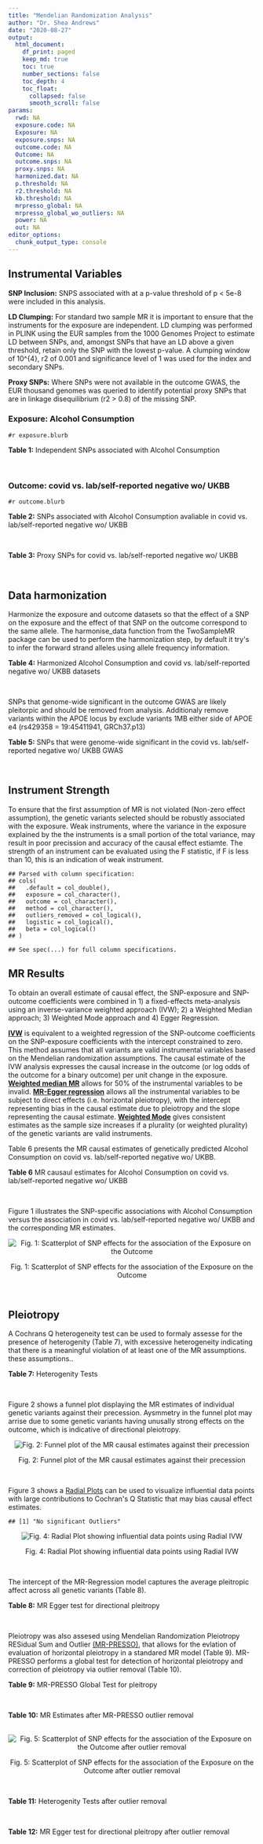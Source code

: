 ```yaml
---
title: "Mendelian Randomization Analysis"
author: "Dr. Shea Andrews"
date: "2020-08-27"
output:
  html_document:
    df_print: paged
    keep_md: true
    toc: true
    number_sections: false
    toc_depth: 4
    toc_float:
      collapsed: false
      smooth_scroll: false
params:
  rwd: NA
  exposure.code: NA
  Exposure: NA
  exposure.snps: NA
  outcome.code: NA
  Outcome: NA
  outcome.snps: NA
  proxy.snps: NA
  harmonized.dat: NA
  p.threshold: NA
  r2.threshold: NA
  kb.threshold: NA
  mrpresso_global: NA
  mrpresso_global_wo_outliers: NA
  power: NA
  out: NA
editor_options:
  chunk_output_type: console
---
```







## Instrumental Variables
**SNP Inclusion:** SNPS associated with at a p-value threshold of p < 5e-8 were included in this analysis.
<br>

**LD Clumping:** For standard two sample MR it is important to ensure that the instruments for the exposure are independent. LD clumping was performed in PLINK using the EUR samples from the 1000 Genomes Project to estimate LD between SNPs, and, amongst SNPs that have an LD above a given threshold, retain only the SNP with the lowest p-value. A clumping window of 10^{4}, r2 of 0.001 and significance level of 1 was used for the index and secondary SNPs.
<br>

**Proxy SNPs:** Where SNPs were not available in the outcome GWAS, the EUR thousand genomes was queried to identify potential proxy SNPs that are in linkage disequilibrium (r2 > 0.8) of the missing SNP.
<br>

### Exposure: Alcohol Consumption
`#r exposure.blurb`
<br>

**Table 1:** Independent SNPs associated with Alcohol Consumption
<div data-pagedtable="false">
  <script data-pagedtable-source type="application/json">
{"columns":[{"label":["SNP"],"name":[1],"type":["chr"],"align":["left"]},{"label":["CHROM"],"name":[2],"type":["dbl"],"align":["right"]},{"label":["POS"],"name":[3],"type":["dbl"],"align":["right"]},{"label":["REF"],"name":[4],"type":["chr"],"align":["left"]},{"label":["ALT"],"name":[5],"type":["chr"],"align":["left"]},{"label":["AF"],"name":[6],"type":["dbl"],"align":["right"]},{"label":["BETA"],"name":[7],"type":["dbl"],"align":["right"]},{"label":["SE"],"name":[8],"type":["dbl"],"align":["right"]},{"label":["Z"],"name":[9],"type":["dbl"],"align":["right"]},{"label":["P"],"name":[10],"type":["dbl"],"align":["right"]},{"label":["N"],"name":[11],"type":["dbl"],"align":["right"]},{"label":["TRAIT"],"name":[12],"type":["chr"],"align":["left"]}],"data":[{"1":"rs10753661","2":"1","3":"165119792","4":"G","5":"A","6":"0.7020","7":"-0.0113","8":"0.00209","9":"-5.406699","10":"4.24e-08","11":"537349","12":"drnkwk"},{"1":"rs28680958","2":"1","3":"173848808","4":"G","5":"A","6":"0.2300","7":"-0.0136","8":"0.00237","9":"-5.738397","10":"9.78e-09","11":"537349","12":"drnkwk"},{"1":"rs1260326","2":"2","3":"27730940","4":"T","5":"C","6":"0.5950","7":"0.0233","8":"0.00196","9":"11.887755","10":"3.33e-33","11":"537349","12":"drnkwk"},{"1":"rs62135521","2":"2","3":"44296002","4":"G","5":"T","6":"0.0378","7":"-0.0272","8":"0.00470","9":"-5.787234","10":"9.91e-09","11":"537349","12":"drnkwk"},{"1":"rs528301","2":"2","3":"45154908","4":"G","5":"A","6":"0.6050","7":"0.0156","8":"0.00195","9":"8.000000","10":"1.25e-15","11":"537349","12":"drnkwk"},{"1":"rs6739804","2":"2","3":"63269604","4":"T","5":"C","6":"0.6600","7":"-0.0129","8":"0.00208","9":"-6.201923","10":"4.72e-10","11":"537349","12":"drnkwk"},{"1":"rs4233567","2":"2","3":"144272376","4":"C","5":"T","6":"0.3400","7":"-0.0130","8":"0.00208","9":"-6.250000","10":"3.83e-10","11":"537349","12":"drnkwk"},{"1":"rs28732378","2":"3","3":"85403892","4":"A","5":"G","6":"0.7290","7":"-0.0163","8":"0.00217","9":"-7.511521","10":"2.24e-14","11":"537349","12":"drnkwk"},{"1":"rs28712821","2":"4","3":"39413780","4":"G","5":"A","6":"0.5940","7":"0.0284","8":"0.00199","9":"14.271357","10":"1.10e-46","11":"537349","12":"drnkwk"},{"1":"rs16854020","2":"4","3":"42117559","4":"G","5":"A","6":"0.1270","7":"0.0180","8":"0.00289","9":"6.228374","10":"4.82e-10","11":"537349","12":"drnkwk"},{"1":"rs1229984","2":"4","3":"100239319","4":"T","5":"C","6":"0.9530","7":"0.2090","8":"0.00673","9":"31.054978","10":"1.60e-203","11":"537349","12":"drnkwk"},{"1":"rs78234152","2":"4","3":"100279889","4":"G","5":"A","6":"0.0986","7":"0.0275","8":"0.00306","9":"8.986928","10":"2.18e-19","11":"537349","12":"drnkwk"},{"1":"rs13107325","2":"4","3":"103188709","4":"C","5":"T","6":"0.0654","7":"-0.0369","8":"0.00395","9":"-9.341772","10":"1.23e-20","11":"537349","12":"drnkwk"},{"1":"rs331939","2":"4","3":"143654889","4":"G","5":"A","6":"0.3390","7":"-0.0118","8":"0.00202","9":"-5.841584","10":"4.50e-09","11":"537349","12":"drnkwk"},{"1":"rs4916723","2":"5","3":"87854395","4":"A","5":"C","6":"0.4040","7":"-0.0115","8":"0.00199","9":"-5.778894","10":"8.07e-09","11":"537349","12":"drnkwk"},{"1":"rs55872084","2":"5","3":"155902003","4":"G","5":"T","6":"0.2180","7":"0.0129","8":"0.00228","9":"5.657895","10":"1.98e-08","11":"537349","12":"drnkwk"},{"1":"rs10085696","2":"7","3":"69783020","4":"A","5":"G","6":"0.2010","7":"-0.0160","8":"0.00249","9":"-6.425703","10":"1.24e-10","11":"537349","12":"drnkwk"},{"1":"rs2299409","2":"7","3":"103812171","4":"G","5":"A","6":"0.4930","7":"-0.0104","8":"0.00192","9":"-5.416667","10":"4.80e-08","11":"537349","12":"drnkwk"},{"1":"rs6951574","2":"7","3":"153489744","4":"T","5":"C","6":"0.4590","7":"0.0135","8":"0.00205","9":"6.585366","10":"4.44e-11","11":"537349","12":"drnkwk"},{"1":"rs28601761","2":"8","3":"126500031","4":"C","5":"G","6":"0.4050","7":"0.0116","8":"0.00201","9":"5.771144","10":"7.60e-09","11":"537349","12":"drnkwk"},{"1":"rs55932213","2":"9","3":"108755622","4":"A","5":"G","6":"0.7010","7":"0.0129","8":"0.00230","9":"5.608696","10":"1.80e-08","11":"537349","12":"drnkwk"},{"1":"rs2049045","2":"11","3":"27694241","4":"G","5":"C","6":"0.1890","7":"-0.0137","8":"0.00251","9":"-5.458167","10":"3.97e-08","11":"537349","12":"drnkwk"},{"1":"rs4752999","2":"11","3":"47428565","4":"C","5":"T","6":"0.3210","7":"-0.0145","8":"0.00207","9":"-7.004831","10":"2.03e-12","11":"537349","12":"drnkwk"},{"1":"rs4309187","2":"11","3":"113412443","4":"A","5":"C","6":"0.6970","7":"0.0149","8":"0.00210","9":"7.095238","10":"1.37e-12","11":"537349","12":"drnkwk"},{"1":"rs17542254","2":"11","3":"113655696","4":"A","5":"G","6":"0.2510","7":"0.0131","8":"0.00214","9":"6.121495","10":"8.96e-10","11":"537349","12":"drnkwk"},{"1":"rs1387766","2":"12","3":"92081800","4":"G","5":"A","6":"0.6220","7":"-0.0108","8":"0.00198","9":"-5.454545","10":"4.79e-08","11":"537349","12":"drnkwk"},{"1":"rs34704785","2":"13","3":"68117681","4":"C","5":"T","6":"0.4120","7":"-0.0114","8":"0.00214","9":"-5.327103","10":"4.52e-08","11":"537349","12":"drnkwk"},{"1":"rs1123285","2":"14","3":"57274519","4":"C","5":"G","6":"0.3390","7":"-0.0127","8":"0.00208","9":"-6.105769","10":"1.36e-09","11":"537349","12":"drnkwk"},{"1":"rs28929474","2":"14","3":"94844947","4":"C","5":"T","6":"0.0154","7":"-0.0477","8":"0.00719","9":"-6.634214","10":"2.39e-11","11":"537349","12":"drnkwk"},{"1":"rs153106","2":"16","3":"28526897","4":"T","5":"C","6":"0.4090","7":"-0.0137","8":"0.00196","9":"-6.989796","10":"3.63e-12","11":"537349","12":"drnkwk"},{"1":"rs79616692","2":"16","3":"72338507","4":"G","5":"C","6":"0.1100","7":"0.0190","8":"0.00315","9":"6.031746","10":"2.38e-09","11":"537349","12":"drnkwk"},{"1":"rs11860773","2":"16","3":"73912503","4":"T","5":"C","6":"0.1760","7":"-0.0155","8":"0.00251","9":"-6.175299","10":"8.35e-10","11":"537349","12":"drnkwk"},{"1":"rs13332432","2":"16","3":"85721809","4":"C","5":"G","6":"0.2960","7":"0.0142","8":"0.00219","9":"6.484018","10":"5.94e-11","11":"537349","12":"drnkwk"},{"1":"rs34121753","2":"17","3":"7733833","4":"A","5":"G","6":"0.5320","7":"0.0112","8":"0.00199","9":"5.628141","10":"1.39e-08","11":"537349","12":"drnkwk"},{"1":"rs76640332","2":"17","3":"44189858","4":"G","5":"A","6":"0.2040","7":"-0.0219","8":"0.00250","9":"-8.760000","10":"1.47e-18","11":"537349","12":"drnkwk"},{"1":"rs838145","2":"19","3":"49248730","4":"G","5":"A","6":"0.5840","7":"-0.0161","8":"0.00198","9":"-8.131313","10":"3.87e-16","11":"537349","12":"drnkwk"},{"1":"rs6106989","2":"20","3":"25027630","4":"G","5":"A","6":"0.6280","7":"0.0113","8":"0.00204","9":"5.539216","10":"3.81e-08","11":"537349","12":"drnkwk"}],"options":{"columns":{"min":{},"max":[10]},"rows":{"min":[10],"max":[10]},"pages":{}}}
  </script>
</div>
<br>

### Outcome: covid vs. lab/self-reported negative wo/ UKBB
`#r outcome.blurb`
<br>

**Table 2:** SNPs associated with Alcohol Consumption avaliable in covid vs. lab/self-reported negative wo/ UKBB
<div data-pagedtable="false">
  <script data-pagedtable-source type="application/json">
{"columns":[{"label":["SNP"],"name":[1],"type":["chr"],"align":["left"]},{"label":["CHROM"],"name":[2],"type":["dbl"],"align":["right"]},{"label":["POS"],"name":[3],"type":["dbl"],"align":["right"]},{"label":["REF"],"name":[4],"type":["chr"],"align":["left"]},{"label":["ALT"],"name":[5],"type":["chr"],"align":["left"]},{"label":["AF"],"name":[6],"type":["dbl"],"align":["right"]},{"label":["BETA"],"name":[7],"type":["dbl"],"align":["right"]},{"label":["SE"],"name":[8],"type":["dbl"],"align":["right"]},{"label":["Z"],"name":[9],"type":["dbl"],"align":["right"]},{"label":["P"],"name":[10],"type":["dbl"],"align":["right"]},{"label":["N"],"name":[11],"type":["dbl"],"align":["right"]},{"label":["TRAIT"],"name":[12],"type":["chr"],"align":["left"]}],"data":[{"1":"rs10753661","2":"1","3":"165119792","4":"G","5":"A","6":"0.7107270","7":"0.0062216","8":"0.044195","9":"0.14077611","10":"0.88800","11":"6","12":"covid_vs._lab/self-reported_negative__woUKBB"},{"1":"rs28680958","2":"1","3":"173848808","4":"G","5":"A","6":"0.2146230","7":"0.0040650","8":"0.053458","9":"0.07604100","10":"0.93940","11":"6","12":"covid_vs._lab/self-reported_negative__woUKBB"},{"1":"rs1260326","2":"2","3":"27730940","4":"T","5":"C","6":"0.6136610","7":"-0.0698630","8":"0.043797","9":"-1.59515492","10":"0.11070","11":"6","12":"covid_vs._lab/self-reported_negative__woUKBB"},{"1":"rs62135521","2":"2","3":"44296002","4":"G","5":"T","6":"0.0329830","7":"-0.1247800","8":"0.110750","9":"-1.12668172","10":"0.25990","11":"4","12":"covid_vs._lab/self-reported_negative__woUKBB"},{"1":"rs528301","2":"2","3":"45154908","4":"G","5":"A","6":"0.6105860","7":"0.0285490","8":"0.043795","9":"0.65187807","10":"0.51450","11":"5","12":"covid_vs._lab/self-reported_negative__woUKBB"},{"1":"rs6739804","2":"2","3":"63269604","4":"T","5":"C","6":"0.6970360","7":"-0.0721160","8":"0.046487","9":"-1.55131542","10":"0.12080","11":"5","12":"covid_vs._lab/self-reported_negative__woUKBB"},{"1":"rs4233567","2":"2","3":"144272376","4":"C","5":"T","6":"0.3162010","7":"0.0748150","8":"0.044584","9":"1.67806837","10":"0.09333","11":"6","12":"covid_vs._lab/self-reported_negative__woUKBB"},{"1":"rs28732378","2":"3","3":"85403892","4":"A","5":"G","6":"0.7722320","7":"-0.0339780","8":"0.046819","9":"-0.72573101","10":"0.46800","11":"6","12":"covid_vs._lab/self-reported_negative__woUKBB"},{"1":"rs28712821","2":"4","3":"39413780","4":"G","5":"A","6":"0.6041290","7":"-0.0256180","8":"0.043307","9":"-0.59154409","10":"0.55420","11":"6","12":"covid_vs._lab/self-reported_negative__woUKBB"},{"1":"rs16854020","2":"4","3":"42117559","4":"G","5":"A","6":"0.1007250","7":"-0.0033592","8":"0.061729","9":"-0.05441851","10":"0.95660","11":"6","12":"covid_vs._lab/self-reported_negative__woUKBB"},{"1":"rs1229984","2":"4","3":"100239319","4":"T","5":"C","6":"0.9769760","7":"-0.1579700","8":"0.198350","9":"-0.79642047","10":"0.42580","11":"4","12":"covid_vs._lab/self-reported_negative__woUKBB"},{"1":"rs78234152","2":"4","3":"100279889","4":"G","5":"A","6":"0.1389290","7":"-0.0829970","8":"0.063134","9":"-1.31461653","10":"0.18860","11":"5","12":"covid_vs._lab/self-reported_negative__woUKBB"},{"1":"rs13107325","2":"4","3":"103188709","4":"C","5":"T","6":"0.0473169","7":"0.1762100","8":"0.115110","9":"1.53079663","10":"0.12580","11":"5","12":"covid_vs._lab/self-reported_negative__woUKBB"},{"1":"rs331939","2":"4","3":"143654889","4":"G","5":"A","6":"0.3387210","7":"0.0371630","8":"0.043526","9":"0.85381151","10":"0.39320","11":"6","12":"covid_vs._lab/self-reported_negative__woUKBB"},{"1":"rs4916723","2":"5","3":"87854395","4":"A","5":"C","6":"0.4413690","7":"-0.0814670","8":"0.100250","9":"-0.81263840","10":"0.41640","11":"3","12":"covid_vs._lab/self-reported_negative__woUKBB"},{"1":"rs55872084","2":"5","3":"155902003","4":"G","5":"T","6":"0.1802330","7":"0.0391900","8":"0.049824","9":"0.78656872","10":"0.43150","11":"6","12":"covid_vs._lab/self-reported_negative__woUKBB"},{"1":"rs10085696","2":"7","3":"69783020","4":"A","5":"G","6":"0.1595710","7":"-0.0131420","8":"0.053964","9":"-0.24353273","10":"0.80760","11":"6","12":"covid_vs._lab/self-reported_negative__woUKBB"},{"1":"rs2299409","2":"7","3":"103812171","4":"G","5":"A","6":"0.5129990","7":"-0.0470880","8":"0.042231","9":"-1.11501030","10":"0.26480","11":"6","12":"covid_vs._lab/self-reported_negative__woUKBB"},{"1":"rs28601761","2":"8","3":"126500031","4":"C","5":"G","6":"0.4597740","7":"0.0225980","8":"0.042295","9":"0.53429483","10":"0.59310","11":"6","12":"covid_vs._lab/self-reported_negative__woUKBB"},{"1":"rs55932213","2":"9","3":"108755622","4":"A","5":"G","6":"0.7398330","7":"0.0212630","8":"0.049809","9":"0.42689072","10":"0.66950","11":"6","12":"covid_vs._lab/self-reported_negative__woUKBB"},{"1":"rs2049045","2":"11","3":"27694241","4":"G","5":"C","6":"0.1634620","7":"-0.0200230","8":"0.061925","9":"-0.32334275","10":"0.74640","11":"4","12":"covid_vs._lab/self-reported_negative__woUKBB"},{"1":"rs4752999","2":"11","3":"47428565","4":"C","5":"T","6":"0.3561820","7":"0.0623580","8":"0.044422","9":"1.40376390","10":"0.16040","11":"6","12":"covid_vs._lab/self-reported_negative__woUKBB"},{"1":"rs4309187","2":"11","3":"113412443","4":"A","5":"C","6":"0.7547450","7":"0.0013893","8":"0.045850","9":"0.03030098","10":"0.97580","11":"6","12":"covid_vs._lab/self-reported_negative__woUKBB"},{"1":"rs17542254","2":"11","3":"113655696","4":"A","5":"G","6":"0.2203850","7":"-0.0472080","8":"0.045479","9":"-1.03801755","10":"0.29930","11":"6","12":"covid_vs._lab/self-reported_negative__woUKBB"},{"1":"rs1387766","2":"12","3":"92081800","4":"G","5":"A","6":"0.6180100","7":"-0.0013917","8":"0.043321","9":"-0.03212530","10":"0.97440","11":"6","12":"covid_vs._lab/self-reported_negative__woUKBB"},{"1":"rs34704785","2":"13","3":"68117681","4":"C","5":"T","6":"0.5175830","7":"0.0547970","8":"0.080984","9":"0.67663983","10":"0.49860","11":"4","12":"covid_vs._lab/self-reported_negative__woUKBB"},{"1":"rs1123285","2":"14","3":"57274519","4":"C","5":"G","6":"0.3358810","7":"-0.0710530","8":"0.079420","9":"-0.89464870","10":"0.37100","11":"5","12":"covid_vs._lab/self-reported_negative__woUKBB"},{"1":"rs28929474","2":"14","3":"94844947","4":"C","5":"T","6":"0.0161290","7":"-0.0891550","8":"0.207720","9":"-0.42920759","10":"0.66780","11":"5","12":"covid_vs._lab/self-reported_negative__woUKBB"},{"1":"rs153106","2":"16","3":"28526897","4":"T","5":"C","6":"0.4710800","7":"0.0051100","8":"0.043071","9":"0.11864131","10":"0.90560","11":"6","12":"covid_vs._lab/self-reported_negative__woUKBB"},{"1":"rs79616692","2":"16","3":"72338507","4":"G","5":"C","6":"0.0939096","7":"0.0912730","8":"0.073132","9":"1.24805831","10":"0.21200","11":"4","12":"covid_vs._lab/self-reported_negative__woUKBB"},{"1":"rs11860773","2":"16","3":"73912503","4":"T","5":"C","6":"0.1638810","7":"0.0214420","8":"0.052122","9":"0.41138099","10":"0.68080","11":"6","12":"covid_vs._lab/self-reported_negative__woUKBB"},{"1":"rs13332432","2":"16","3":"85721809","4":"C","5":"G","6":"0.2848010","7":"-0.0196770","8":"0.049415","9":"-0.39819893","10":"0.69050","11":"5","12":"covid_vs._lab/self-reported_negative__woUKBB"},{"1":"rs34121753","2":"17","3":"7733833","4":"A","5":"G","6":"0.5599270","7":"0.0196110","8":"0.044363","9":"0.44205757","10":"0.65850","11":"6","12":"covid_vs._lab/self-reported_negative__woUKBB"},{"1":"rs76640332","2":"17","3":"44189858","4":"G","5":"A","6":"0.1439850","7":"0.0326990","8":"0.054696","9":"0.59783165","10":"0.55000","11":"4","12":"covid_vs._lab/self-reported_negative__woUKBB"},{"1":"rs838145","2":"19","3":"49248730","4":"G","5":"A","6":"0.6683080","7":"0.0905000","8":"0.042433","9":"2.13277402","10":"0.03294","11":"6","12":"covid_vs._lab/self-reported_negative__woUKBB"},{"1":"rs6106989","2":"20","3":"25027630","4":"G","5":"A","6":"0.6554990","7":"-0.0173530","8":"0.044807","9":"-0.38728324","10":"0.69850","11":"5","12":"covid_vs._lab/self-reported_negative__woUKBB"},{"1":"rs6951574","2":"NA","3":"NA","4":"NA","5":"NA","6":"NA","7":"NA","8":"NA","9":"NA","10":"NA","11":"NA","12":"NA"}],"options":{"columns":{"min":{},"max":[10]},"rows":{"min":[10],"max":[10]},"pages":{}}}
  </script>
</div>
<br>

**Table 3:** Proxy SNPs for covid vs. lab/self-reported negative wo/ UKBB
<div data-pagedtable="false">
  <script data-pagedtable-source type="application/json">
{"columns":[{"label":["target_snp"],"name":[1],"type":["chr"],"align":["left"]},{"label":["proxy_snp"],"name":[2],"type":["chr"],"align":["left"]},{"label":["ld.r2"],"name":[3],"type":["dbl"],"align":["right"]},{"label":["Dprime"],"name":[4],"type":["dbl"],"align":["right"]},{"label":["PHASE"],"name":[5],"type":["chr"],"align":["left"]},{"label":["X12"],"name":[6],"type":["lgl"],"align":["right"]},{"label":["CHROM"],"name":[7],"type":["dbl"],"align":["right"]},{"label":["POS"],"name":[8],"type":["dbl"],"align":["right"]},{"label":["REF.proxy"],"name":[9],"type":["chr"],"align":["left"]},{"label":["ALT.proxy"],"name":[10],"type":["chr"],"align":["left"]},{"label":["AF"],"name":[11],"type":["dbl"],"align":["right"]},{"label":["BETA"],"name":[12],"type":["dbl"],"align":["right"]},{"label":["SE"],"name":[13],"type":["dbl"],"align":["right"]},{"label":["Z"],"name":[14],"type":["dbl"],"align":["right"]},{"label":["P"],"name":[15],"type":["dbl"],"align":["right"]},{"label":["N"],"name":[16],"type":["dbl"],"align":["right"]},{"label":["TRAIT"],"name":[17],"type":["chr"],"align":["left"]},{"label":["ref"],"name":[18],"type":["chr"],"align":["left"]},{"label":["ref.proxy"],"name":[19],"type":["chr"],"align":["left"]},{"label":["alt"],"name":[20],"type":["lgl"],"align":["right"]},{"label":["alt.proxy"],"name":[21],"type":["chr"],"align":["left"]},{"label":["ALT"],"name":[22],"type":["chr"],"align":["left"]},{"label":["REF"],"name":[23],"type":["lgl"],"align":["right"]},{"label":["proxy.outcome"],"name":[24],"type":["lgl"],"align":["right"]}],"data":[{"1":"rs6951574","2":"rs6969458","3":"0.984059","4":"1","5":"CA/TG","6":"NA","7":"7","8":"153489725","9":"G","10":"A","11":"0.455691","12":"-0.032283","13":"0.046671","14":"-0.6917143","15":"0.4891","16":"3","17":"covid_vs._lab/self-reported_negative__woUKBB","18":"C","19":"A","20":"TRUE","21":"G","22":"C","23":"TRUE","24":"TRUE"}],"options":{"columns":{"min":{},"max":[10]},"rows":{"min":[10],"max":[10]},"pages":{}}}
  </script>
</div>
<br>

## Data harmonization
Harmonize the exposure and outcome datasets so that the effect of a SNP on the exposure and the effect of that SNP on the outcome correspond to the same allele. The harmonise_data function from the TwoSampleMR package can be used to perform the harmonization step, by default it try's to infer the forward strand alleles using allele frequency information.
<br>

**Table 4:** Harmonized Alcohol Consumption and covid vs. lab/self-reported negative wo/ UKBB datasets
<div data-pagedtable="false">
  <script data-pagedtable-source type="application/json">
{"columns":[{"label":["SNP"],"name":[1],"type":["chr"],"align":["left"]},{"label":["effect_allele.exposure"],"name":[2],"type":["chr"],"align":["left"]},{"label":["other_allele.exposure"],"name":[3],"type":["chr"],"align":["left"]},{"label":["effect_allele.outcome"],"name":[4],"type":["chr"],"align":["left"]},{"label":["other_allele.outcome"],"name":[5],"type":["chr"],"align":["left"]},{"label":["beta.exposure"],"name":[6],"type":["dbl"],"align":["right"]},{"label":["beta.outcome"],"name":[7],"type":["dbl"],"align":["right"]},{"label":["eaf.exposure"],"name":[8],"type":["dbl"],"align":["right"]},{"label":["eaf.outcome"],"name":[9],"type":["dbl"],"align":["right"]},{"label":["remove"],"name":[10],"type":["lgl"],"align":["right"]},{"label":["palindromic"],"name":[11],"type":["lgl"],"align":["right"]},{"label":["ambiguous"],"name":[12],"type":["lgl"],"align":["right"]},{"label":["id.outcome"],"name":[13],"type":["chr"],"align":["left"]},{"label":["chr.outcome"],"name":[14],"type":["dbl"],"align":["right"]},{"label":["pos.outcome"],"name":[15],"type":["dbl"],"align":["right"]},{"label":["se.outcome"],"name":[16],"type":["dbl"],"align":["right"]},{"label":["z.outcome"],"name":[17],"type":["dbl"],"align":["right"]},{"label":["pval.outcome"],"name":[18],"type":["dbl"],"align":["right"]},{"label":["samplesize.outcome"],"name":[19],"type":["dbl"],"align":["right"]},{"label":["outcome"],"name":[20],"type":["chr"],"align":["left"]},{"label":["mr_keep.outcome"],"name":[21],"type":["lgl"],"align":["right"]},{"label":["pval_origin.outcome"],"name":[22],"type":["chr"],"align":["left"]},{"label":["chr.exposure"],"name":[23],"type":["dbl"],"align":["right"]},{"label":["pos.exposure"],"name":[24],"type":["dbl"],"align":["right"]},{"label":["se.exposure"],"name":[25],"type":["dbl"],"align":["right"]},{"label":["z.exposure"],"name":[26],"type":["dbl"],"align":["right"]},{"label":["pval.exposure"],"name":[27],"type":["dbl"],"align":["right"]},{"label":["samplesize.exposure"],"name":[28],"type":["dbl"],"align":["right"]},{"label":["exposure"],"name":[29],"type":["chr"],"align":["left"]},{"label":["mr_keep.exposure"],"name":[30],"type":["lgl"],"align":["right"]},{"label":["pval_origin.exposure"],"name":[31],"type":["chr"],"align":["left"]},{"label":["id.exposure"],"name":[32],"type":["chr"],"align":["left"]},{"label":["action"],"name":[33],"type":["dbl"],"align":["right"]},{"label":["mr_keep"],"name":[34],"type":["lgl"],"align":["right"]},{"label":["pt"],"name":[35],"type":["dbl"],"align":["right"]},{"label":["pleitropy_keep"],"name":[36],"type":["lgl"],"align":["right"]},{"label":["mrpresso_RSSobs"],"name":[37],"type":["lgl"],"align":["right"]},{"label":["mrpresso_pval"],"name":[38],"type":["lgl"],"align":["right"]},{"label":["mrpresso_keep"],"name":[39],"type":["lgl"],"align":["right"]}],"data":[{"1":"rs10085696","2":"G","3":"A","4":"G","5":"A","6":"-0.0160","7":"-0.0131420","8":"0.2010","9":"0.1595710","10":"FALSE","11":"FALSE","12":"FALSE","13":"K1WYga","14":"7","15":"69783020","16":"0.053964","17":"-0.24353273","18":"0.80760","19":"6","20":"covidhgi2020anaC1v2woUKBB","21":"TRUE","22":"reported","23":"7","24":"69783020","25":"0.00249","26":"-6.425703","27":"1.24e-10","28":"537349","29":"Liu2019drnkwk","30":"TRUE","31":"reported","32":"LCfrbK","33":"2","34":"TRUE","35":"5e-08","36":"TRUE","37":"NA","38":"NA","39":"TRUE"},{"1":"rs10753661","2":"A","3":"G","4":"A","5":"G","6":"-0.0113","7":"0.0062216","8":"0.7020","9":"0.7107270","10":"FALSE","11":"FALSE","12":"FALSE","13":"K1WYga","14":"1","15":"165119792","16":"0.044195","17":"0.14077611","18":"0.88800","19":"6","20":"covidhgi2020anaC1v2woUKBB","21":"TRUE","22":"reported","23":"1","24":"165119792","25":"0.00209","26":"-5.406699","27":"4.24e-08","28":"537349","29":"Liu2019drnkwk","30":"TRUE","31":"reported","32":"LCfrbK","33":"2","34":"TRUE","35":"5e-08","36":"TRUE","37":"NA","38":"NA","39":"TRUE"},{"1":"rs1123285","2":"G","3":"C","4":"G","5":"C","6":"-0.0127","7":"-0.0710530","8":"0.3390","9":"0.3358810","10":"FALSE","11":"TRUE","12":"FALSE","13":"K1WYga","14":"14","15":"57274519","16":"0.079420","17":"-0.89464870","18":"0.37100","19":"5","20":"covidhgi2020anaC1v2woUKBB","21":"TRUE","22":"reported","23":"14","24":"57274519","25":"0.00208","26":"-6.105769","27":"1.36e-09","28":"537349","29":"Liu2019drnkwk","30":"TRUE","31":"reported","32":"LCfrbK","33":"2","34":"TRUE","35":"5e-08","36":"TRUE","37":"NA","38":"NA","39":"TRUE"},{"1":"rs11860773","2":"C","3":"T","4":"C","5":"T","6":"-0.0155","7":"0.0214420","8":"0.1760","9":"0.1638810","10":"FALSE","11":"FALSE","12":"FALSE","13":"K1WYga","14":"16","15":"73912503","16":"0.052122","17":"0.41138099","18":"0.68080","19":"6","20":"covidhgi2020anaC1v2woUKBB","21":"TRUE","22":"reported","23":"16","24":"73912503","25":"0.00251","26":"-6.175299","27":"8.35e-10","28":"537349","29":"Liu2019drnkwk","30":"TRUE","31":"reported","32":"LCfrbK","33":"2","34":"TRUE","35":"5e-08","36":"TRUE","37":"NA","38":"NA","39":"TRUE"},{"1":"rs1229984","2":"C","3":"T","4":"C","5":"T","6":"0.2090","7":"-0.1579700","8":"0.9530","9":"0.9769760","10":"FALSE","11":"FALSE","12":"FALSE","13":"K1WYga","14":"4","15":"100239319","16":"0.198350","17":"-0.79642047","18":"0.42580","19":"4","20":"covidhgi2020anaC1v2woUKBB","21":"TRUE","22":"reported","23":"4","24":"100239319","25":"0.00673","26":"31.054978","27":"1.00e-200","28":"537349","29":"Liu2019drnkwk","30":"TRUE","31":"reported","32":"LCfrbK","33":"2","34":"TRUE","35":"5e-08","36":"TRUE","37":"NA","38":"NA","39":"TRUE"},{"1":"rs1260326","2":"C","3":"T","4":"C","5":"T","6":"0.0233","7":"-0.0698630","8":"0.5950","9":"0.6136610","10":"FALSE","11":"FALSE","12":"FALSE","13":"K1WYga","14":"2","15":"27730940","16":"0.043797","17":"-1.59515492","18":"0.11070","19":"6","20":"covidhgi2020anaC1v2woUKBB","21":"TRUE","22":"reported","23":"2","24":"27730940","25":"0.00196","26":"11.887755","27":"3.33e-33","28":"537349","29":"Liu2019drnkwk","30":"TRUE","31":"reported","32":"LCfrbK","33":"2","34":"TRUE","35":"5e-08","36":"TRUE","37":"NA","38":"NA","39":"TRUE"},{"1":"rs13107325","2":"T","3":"C","4":"T","5":"C","6":"-0.0369","7":"0.1762100","8":"0.0654","9":"0.0473169","10":"FALSE","11":"FALSE","12":"FALSE","13":"K1WYga","14":"4","15":"103188709","16":"0.115110","17":"1.53079663","18":"0.12580","19":"5","20":"covidhgi2020anaC1v2woUKBB","21":"TRUE","22":"reported","23":"4","24":"103188709","25":"0.00395","26":"-9.341772","27":"1.23e-20","28":"537349","29":"Liu2019drnkwk","30":"TRUE","31":"reported","32":"LCfrbK","33":"2","34":"TRUE","35":"5e-08","36":"TRUE","37":"NA","38":"NA","39":"TRUE"},{"1":"rs13332432","2":"G","3":"C","4":"G","5":"C","6":"0.0142","7":"-0.0196770","8":"0.2960","9":"0.2848010","10":"FALSE","11":"TRUE","12":"FALSE","13":"K1WYga","14":"16","15":"85721809","16":"0.049415","17":"-0.39819893","18":"0.69050","19":"5","20":"covidhgi2020anaC1v2woUKBB","21":"TRUE","22":"reported","23":"16","24":"85721809","25":"0.00219","26":"6.484018","27":"5.94e-11","28":"537349","29":"Liu2019drnkwk","30":"TRUE","31":"reported","32":"LCfrbK","33":"2","34":"TRUE","35":"5e-08","36":"TRUE","37":"NA","38":"NA","39":"TRUE"},{"1":"rs1387766","2":"A","3":"G","4":"A","5":"G","6":"-0.0108","7":"-0.0013917","8":"0.6220","9":"0.6180100","10":"FALSE","11":"FALSE","12":"FALSE","13":"K1WYga","14":"12","15":"92081800","16":"0.043321","17":"-0.03212530","18":"0.97440","19":"6","20":"covidhgi2020anaC1v2woUKBB","21":"TRUE","22":"reported","23":"12","24":"92081800","25":"0.00198","26":"-5.454545","27":"4.79e-08","28":"537349","29":"Liu2019drnkwk","30":"TRUE","31":"reported","32":"LCfrbK","33":"2","34":"TRUE","35":"5e-08","36":"TRUE","37":"NA","38":"NA","39":"TRUE"},{"1":"rs153106","2":"C","3":"T","4":"C","5":"T","6":"-0.0137","7":"0.0051100","8":"0.4090","9":"0.4710800","10":"FALSE","11":"FALSE","12":"FALSE","13":"K1WYga","14":"16","15":"28526897","16":"0.043071","17":"0.11864131","18":"0.90560","19":"6","20":"covidhgi2020anaC1v2woUKBB","21":"TRUE","22":"reported","23":"16","24":"28526897","25":"0.00196","26":"-6.989796","27":"3.63e-12","28":"537349","29":"Liu2019drnkwk","30":"TRUE","31":"reported","32":"LCfrbK","33":"2","34":"TRUE","35":"5e-08","36":"TRUE","37":"NA","38":"NA","39":"TRUE"},{"1":"rs16854020","2":"A","3":"G","4":"A","5":"G","6":"0.0180","7":"-0.0033592","8":"0.1270","9":"0.1007250","10":"FALSE","11":"FALSE","12":"FALSE","13":"K1WYga","14":"4","15":"42117559","16":"0.061729","17":"-0.05441851","18":"0.95660","19":"6","20":"covidhgi2020anaC1v2woUKBB","21":"TRUE","22":"reported","23":"4","24":"42117559","25":"0.00289","26":"6.228374","27":"4.82e-10","28":"537349","29":"Liu2019drnkwk","30":"TRUE","31":"reported","32":"LCfrbK","33":"2","34":"TRUE","35":"5e-08","36":"TRUE","37":"NA","38":"NA","39":"TRUE"},{"1":"rs17542254","2":"G","3":"A","4":"G","5":"A","6":"0.0131","7":"-0.0472080","8":"0.2510","9":"0.2203850","10":"FALSE","11":"FALSE","12":"FALSE","13":"K1WYga","14":"11","15":"113655696","16":"0.045479","17":"-1.03801755","18":"0.29930","19":"6","20":"covidhgi2020anaC1v2woUKBB","21":"TRUE","22":"reported","23":"11","24":"113655696","25":"0.00214","26":"6.121495","27":"8.96e-10","28":"537349","29":"Liu2019drnkwk","30":"TRUE","31":"reported","32":"LCfrbK","33":"2","34":"TRUE","35":"5e-08","36":"TRUE","37":"NA","38":"NA","39":"TRUE"},{"1":"rs2049045","2":"C","3":"G","4":"C","5":"G","6":"-0.0137","7":"-0.0200230","8":"0.1890","9":"0.1634620","10":"FALSE","11":"TRUE","12":"FALSE","13":"K1WYga","14":"11","15":"27694241","16":"0.061925","17":"-0.32334275","18":"0.74640","19":"4","20":"covidhgi2020anaC1v2woUKBB","21":"TRUE","22":"reported","23":"11","24":"27694241","25":"0.00251","26":"-5.458167","27":"3.97e-08","28":"537349","29":"Liu2019drnkwk","30":"TRUE","31":"reported","32":"LCfrbK","33":"2","34":"TRUE","35":"5e-08","36":"TRUE","37":"NA","38":"NA","39":"TRUE"},{"1":"rs2299409","2":"A","3":"G","4":"A","5":"G","6":"-0.0104","7":"-0.0470880","8":"0.4930","9":"0.5129990","10":"FALSE","11":"FALSE","12":"FALSE","13":"K1WYga","14":"7","15":"103812171","16":"0.042231","17":"-1.11501030","18":"0.26480","19":"6","20":"covidhgi2020anaC1v2woUKBB","21":"TRUE","22":"reported","23":"7","24":"103812171","25":"0.00192","26":"-5.416667","27":"4.80e-08","28":"537349","29":"Liu2019drnkwk","30":"TRUE","31":"reported","32":"LCfrbK","33":"2","34":"TRUE","35":"5e-08","36":"TRUE","37":"NA","38":"NA","39":"TRUE"},{"1":"rs28601761","2":"G","3":"C","4":"G","5":"C","6":"0.0116","7":"0.0225980","8":"0.4050","9":"0.4597740","10":"FALSE","11":"TRUE","12":"TRUE","13":"K1WYga","14":"8","15":"126500031","16":"0.042295","17":"0.53429483","18":"0.59310","19":"6","20":"covidhgi2020anaC1v2woUKBB","21":"TRUE","22":"reported","23":"8","24":"126500031","25":"0.00201","26":"5.771144","27":"7.60e-09","28":"537349","29":"Liu2019drnkwk","30":"TRUE","31":"reported","32":"LCfrbK","33":"2","34":"FALSE","35":"5e-08","36":"TRUE","37":"NA","38":"NA","39":"NA"},{"1":"rs28680958","2":"A","3":"G","4":"A","5":"G","6":"-0.0136","7":"0.0040650","8":"0.2300","9":"0.2146230","10":"FALSE","11":"FALSE","12":"FALSE","13":"K1WYga","14":"1","15":"173848808","16":"0.053458","17":"0.07604100","18":"0.93940","19":"6","20":"covidhgi2020anaC1v2woUKBB","21":"TRUE","22":"reported","23":"1","24":"173848808","25":"0.00237","26":"-5.738397","27":"9.78e-09","28":"537349","29":"Liu2019drnkwk","30":"TRUE","31":"reported","32":"LCfrbK","33":"2","34":"TRUE","35":"5e-08","36":"TRUE","37":"NA","38":"NA","39":"TRUE"},{"1":"rs28712821","2":"A","3":"G","4":"A","5":"G","6":"0.0284","7":"-0.0256180","8":"0.5940","9":"0.6041290","10":"FALSE","11":"FALSE","12":"FALSE","13":"K1WYga","14":"4","15":"39413780","16":"0.043307","17":"-0.59154409","18":"0.55420","19":"6","20":"covidhgi2020anaC1v2woUKBB","21":"TRUE","22":"reported","23":"4","24":"39413780","25":"0.00199","26":"14.271357","27":"1.10e-46","28":"537349","29":"Liu2019drnkwk","30":"TRUE","31":"reported","32":"LCfrbK","33":"2","34":"TRUE","35":"5e-08","36":"TRUE","37":"NA","38":"NA","39":"TRUE"},{"1":"rs28732378","2":"G","3":"A","4":"G","5":"A","6":"-0.0163","7":"-0.0339780","8":"0.7290","9":"0.7722320","10":"FALSE","11":"FALSE","12":"FALSE","13":"K1WYga","14":"3","15":"85403892","16":"0.046819","17":"-0.72573101","18":"0.46800","19":"6","20":"covidhgi2020anaC1v2woUKBB","21":"TRUE","22":"reported","23":"3","24":"85403892","25":"0.00217","26":"-7.511521","27":"2.24e-14","28":"537349","29":"Liu2019drnkwk","30":"TRUE","31":"reported","32":"LCfrbK","33":"2","34":"TRUE","35":"5e-08","36":"TRUE","37":"NA","38":"NA","39":"TRUE"},{"1":"rs28929474","2":"T","3":"C","4":"T","5":"C","6":"-0.0477","7":"-0.0891550","8":"0.0154","9":"0.0161290","10":"FALSE","11":"FALSE","12":"FALSE","13":"K1WYga","14":"14","15":"94844947","16":"0.207720","17":"-0.42920759","18":"0.66780","19":"5","20":"covidhgi2020anaC1v2woUKBB","21":"TRUE","22":"reported","23":"14","24":"94844947","25":"0.00719","26":"-6.634214","27":"2.39e-11","28":"537349","29":"Liu2019drnkwk","30":"TRUE","31":"reported","32":"LCfrbK","33":"2","34":"TRUE","35":"5e-08","36":"TRUE","37":"NA","38":"NA","39":"TRUE"},{"1":"rs331939","2":"A","3":"G","4":"A","5":"G","6":"-0.0118","7":"0.0371630","8":"0.3390","9":"0.3387210","10":"FALSE","11":"FALSE","12":"FALSE","13":"K1WYga","14":"4","15":"143654889","16":"0.043526","17":"0.85381151","18":"0.39320","19":"6","20":"covidhgi2020anaC1v2woUKBB","21":"TRUE","22":"reported","23":"4","24":"143654889","25":"0.00202","26":"-5.841584","27":"4.50e-09","28":"537349","29":"Liu2019drnkwk","30":"TRUE","31":"reported","32":"LCfrbK","33":"2","34":"TRUE","35":"5e-08","36":"TRUE","37":"NA","38":"NA","39":"TRUE"},{"1":"rs34121753","2":"G","3":"A","4":"G","5":"A","6":"0.0112","7":"0.0196110","8":"0.5320","9":"0.5599270","10":"FALSE","11":"FALSE","12":"FALSE","13":"K1WYga","14":"17","15":"7733833","16":"0.044363","17":"0.44205757","18":"0.65850","19":"6","20":"covidhgi2020anaC1v2woUKBB","21":"TRUE","22":"reported","23":"17","24":"7733833","25":"0.00199","26":"5.628141","27":"1.39e-08","28":"537349","29":"Liu2019drnkwk","30":"TRUE","31":"reported","32":"LCfrbK","33":"2","34":"TRUE","35":"5e-08","36":"TRUE","37":"NA","38":"NA","39":"TRUE"},{"1":"rs34704785","2":"T","3":"C","4":"T","5":"C","6":"-0.0114","7":"0.0547970","8":"0.4120","9":"0.5175830","10":"FALSE","11":"FALSE","12":"FALSE","13":"K1WYga","14":"13","15":"68117681","16":"0.080984","17":"0.67663983","18":"0.49860","19":"4","20":"covidhgi2020anaC1v2woUKBB","21":"TRUE","22":"reported","23":"13","24":"68117681","25":"0.00214","26":"-5.327103","27":"4.52e-08","28":"537349","29":"Liu2019drnkwk","30":"TRUE","31":"reported","32":"LCfrbK","33":"2","34":"TRUE","35":"5e-08","36":"TRUE","37":"NA","38":"NA","39":"TRUE"},{"1":"rs4233567","2":"T","3":"C","4":"T","5":"C","6":"-0.0130","7":"0.0748150","8":"0.3400","9":"0.3162010","10":"FALSE","11":"FALSE","12":"FALSE","13":"K1WYga","14":"2","15":"144272376","16":"0.044584","17":"1.67806837","18":"0.09333","19":"6","20":"covidhgi2020anaC1v2woUKBB","21":"TRUE","22":"reported","23":"2","24":"144272376","25":"0.00208","26":"-6.250000","27":"3.83e-10","28":"537349","29":"Liu2019drnkwk","30":"TRUE","31":"reported","32":"LCfrbK","33":"2","34":"TRUE","35":"5e-08","36":"TRUE","37":"NA","38":"NA","39":"TRUE"},{"1":"rs4309187","2":"C","3":"A","4":"C","5":"A","6":"0.0149","7":"0.0013893","8":"0.6970","9":"0.7547450","10":"FALSE","11":"FALSE","12":"FALSE","13":"K1WYga","14":"11","15":"113412443","16":"0.045850","17":"0.03030098","18":"0.97580","19":"6","20":"covidhgi2020anaC1v2woUKBB","21":"TRUE","22":"reported","23":"11","24":"113412443","25":"0.00210","26":"7.095238","27":"1.37e-12","28":"537349","29":"Liu2019drnkwk","30":"TRUE","31":"reported","32":"LCfrbK","33":"2","34":"TRUE","35":"5e-08","36":"TRUE","37":"NA","38":"NA","39":"TRUE"},{"1":"rs4752999","2":"T","3":"C","4":"T","5":"C","6":"-0.0145","7":"0.0623580","8":"0.3210","9":"0.3561820","10":"FALSE","11":"FALSE","12":"FALSE","13":"K1WYga","14":"11","15":"47428565","16":"0.044422","17":"1.40376390","18":"0.16040","19":"6","20":"covidhgi2020anaC1v2woUKBB","21":"TRUE","22":"reported","23":"11","24":"47428565","25":"0.00207","26":"-7.004831","27":"2.03e-12","28":"537349","29":"Liu2019drnkwk","30":"TRUE","31":"reported","32":"LCfrbK","33":"2","34":"TRUE","35":"5e-08","36":"TRUE","37":"NA","38":"NA","39":"TRUE"},{"1":"rs4916723","2":"C","3":"A","4":"C","5":"A","6":"-0.0115","7":"-0.0814670","8":"0.4040","9":"0.4413690","10":"FALSE","11":"FALSE","12":"FALSE","13":"K1WYga","14":"5","15":"87854395","16":"0.100250","17":"-0.81263840","18":"0.41640","19":"3","20":"covidhgi2020anaC1v2woUKBB","21":"TRUE","22":"reported","23":"5","24":"87854395","25":"0.00199","26":"-5.778894","27":"8.07e-09","28":"537349","29":"Liu2019drnkwk","30":"TRUE","31":"reported","32":"LCfrbK","33":"2","34":"TRUE","35":"5e-08","36":"TRUE","37":"NA","38":"NA","39":"TRUE"},{"1":"rs528301","2":"A","3":"G","4":"A","5":"G","6":"0.0156","7":"0.0285490","8":"0.6050","9":"0.6105860","10":"FALSE","11":"FALSE","12":"FALSE","13":"K1WYga","14":"2","15":"45154908","16":"0.043795","17":"0.65187807","18":"0.51450","19":"5","20":"covidhgi2020anaC1v2woUKBB","21":"TRUE","22":"reported","23":"2","24":"45154908","25":"0.00195","26":"8.000000","27":"1.25e-15","28":"537349","29":"Liu2019drnkwk","30":"TRUE","31":"reported","32":"LCfrbK","33":"2","34":"TRUE","35":"5e-08","36":"TRUE","37":"NA","38":"NA","39":"TRUE"},{"1":"rs55872084","2":"T","3":"G","4":"T","5":"G","6":"0.0129","7":"0.0391900","8":"0.2180","9":"0.1802330","10":"FALSE","11":"FALSE","12":"FALSE","13":"K1WYga","14":"5","15":"155902003","16":"0.049824","17":"0.78656872","18":"0.43150","19":"6","20":"covidhgi2020anaC1v2woUKBB","21":"TRUE","22":"reported","23":"5","24":"155902003","25":"0.00228","26":"5.657895","27":"1.98e-08","28":"537349","29":"Liu2019drnkwk","30":"TRUE","31":"reported","32":"LCfrbK","33":"2","34":"TRUE","35":"5e-08","36":"TRUE","37":"NA","38":"NA","39":"TRUE"},{"1":"rs55932213","2":"G","3":"A","4":"G","5":"A","6":"0.0129","7":"0.0212630","8":"0.7010","9":"0.7398330","10":"FALSE","11":"FALSE","12":"FALSE","13":"K1WYga","14":"9","15":"108755622","16":"0.049809","17":"0.42689072","18":"0.66950","19":"6","20":"covidhgi2020anaC1v2woUKBB","21":"TRUE","22":"reported","23":"9","24":"108755622","25":"0.00230","26":"5.608696","27":"1.80e-08","28":"537349","29":"Liu2019drnkwk","30":"TRUE","31":"reported","32":"LCfrbK","33":"2","34":"TRUE","35":"5e-08","36":"TRUE","37":"NA","38":"NA","39":"TRUE"},{"1":"rs6106989","2":"A","3":"G","4":"A","5":"G","6":"0.0113","7":"-0.0173530","8":"0.6280","9":"0.6554990","10":"FALSE","11":"FALSE","12":"FALSE","13":"K1WYga","14":"20","15":"25027630","16":"0.044807","17":"-0.38728324","18":"0.69850","19":"5","20":"covidhgi2020anaC1v2woUKBB","21":"TRUE","22":"reported","23":"20","24":"25027630","25":"0.00204","26":"5.539216","27":"3.81e-08","28":"537349","29":"Liu2019drnkwk","30":"TRUE","31":"reported","32":"LCfrbK","33":"2","34":"TRUE","35":"5e-08","36":"TRUE","37":"NA","38":"NA","39":"TRUE"},{"1":"rs62135521","2":"T","3":"G","4":"T","5":"G","6":"-0.0272","7":"-0.1247800","8":"0.0378","9":"0.0329830","10":"FALSE","11":"FALSE","12":"FALSE","13":"K1WYga","14":"2","15":"44296002","16":"0.110750","17":"-1.12668172","18":"0.25990","19":"4","20":"covidhgi2020anaC1v2woUKBB","21":"TRUE","22":"reported","23":"2","24":"44296002","25":"0.00470","26":"-5.787234","27":"9.91e-09","28":"537349","29":"Liu2019drnkwk","30":"TRUE","31":"reported","32":"LCfrbK","33":"2","34":"TRUE","35":"5e-08","36":"TRUE","37":"NA","38":"NA","39":"TRUE"},{"1":"rs6739804","2":"C","3":"T","4":"C","5":"T","6":"-0.0129","7":"-0.0721160","8":"0.6600","9":"0.6970360","10":"FALSE","11":"FALSE","12":"FALSE","13":"K1WYga","14":"2","15":"63269604","16":"0.046487","17":"-1.55131542","18":"0.12080","19":"5","20":"covidhgi2020anaC1v2woUKBB","21":"TRUE","22":"reported","23":"2","24":"63269604","25":"0.00208","26":"-6.201923","27":"4.72e-10","28":"537349","29":"Liu2019drnkwk","30":"TRUE","31":"reported","32":"LCfrbK","33":"2","34":"TRUE","35":"5e-08","36":"TRUE","37":"NA","38":"NA","39":"TRUE"},{"1":"rs6951574","2":"C","3":"T","4":"C","5":"T","6":"0.0135","7":"-0.0322830","8":"0.4590","9":"0.4556910","10":"FALSE","11":"FALSE","12":"FALSE","13":"K1WYga","14":"7","15":"153489725","16":"0.046671","17":"-0.69171434","18":"0.48910","19":"3","20":"covidhgi2020anaC1v2woUKBB","21":"TRUE","22":"reported","23":"7","24":"153489744","25":"0.00205","26":"6.585366","27":"4.44e-11","28":"537349","29":"Liu2019drnkwk","30":"TRUE","31":"reported","32":"LCfrbK","33":"2","34":"TRUE","35":"5e-08","36":"TRUE","37":"NA","38":"NA","39":"TRUE"},{"1":"rs76640332","2":"A","3":"G","4":"A","5":"G","6":"-0.0219","7":"0.0326990","8":"0.2040","9":"0.1439850","10":"FALSE","11":"FALSE","12":"FALSE","13":"K1WYga","14":"17","15":"44189858","16":"0.054696","17":"0.59783165","18":"0.55000","19":"4","20":"covidhgi2020anaC1v2woUKBB","21":"TRUE","22":"reported","23":"17","24":"44189858","25":"0.00250","26":"-8.760000","27":"1.47e-18","28":"537349","29":"Liu2019drnkwk","30":"TRUE","31":"reported","32":"LCfrbK","33":"2","34":"TRUE","35":"5e-08","36":"TRUE","37":"NA","38":"NA","39":"TRUE"},{"1":"rs78234152","2":"A","3":"G","4":"A","5":"G","6":"0.0275","7":"-0.0829970","8":"0.0986","9":"0.1389290","10":"FALSE","11":"FALSE","12":"FALSE","13":"K1WYga","14":"4","15":"100279889","16":"0.063134","17":"-1.31461653","18":"0.18860","19":"5","20":"covidhgi2020anaC1v2woUKBB","21":"TRUE","22":"reported","23":"4","24":"100279889","25":"0.00306","26":"8.986928","27":"2.18e-19","28":"537349","29":"Liu2019drnkwk","30":"TRUE","31":"reported","32":"LCfrbK","33":"2","34":"TRUE","35":"5e-08","36":"TRUE","37":"NA","38":"NA","39":"TRUE"},{"1":"rs79616692","2":"C","3":"G","4":"C","5":"G","6":"0.0190","7":"0.0912730","8":"0.1100","9":"0.0939096","10":"FALSE","11":"TRUE","12":"FALSE","13":"K1WYga","14":"16","15":"72338507","16":"0.073132","17":"1.24805831","18":"0.21200","19":"4","20":"covidhgi2020anaC1v2woUKBB","21":"TRUE","22":"reported","23":"16","24":"72338507","25":"0.00315","26":"6.031746","27":"2.38e-09","28":"537349","29":"Liu2019drnkwk","30":"TRUE","31":"reported","32":"LCfrbK","33":"2","34":"TRUE","35":"5e-08","36":"TRUE","37":"NA","38":"NA","39":"TRUE"},{"1":"rs838145","2":"A","3":"G","4":"A","5":"G","6":"-0.0161","7":"0.0905000","8":"0.5840","9":"0.6683080","10":"FALSE","11":"FALSE","12":"FALSE","13":"K1WYga","14":"19","15":"49248730","16":"0.042433","17":"2.13277402","18":"0.03294","19":"6","20":"covidhgi2020anaC1v2woUKBB","21":"TRUE","22":"reported","23":"19","24":"49248730","25":"0.00198","26":"-8.131313","27":"3.87e-16","28":"537349","29":"Liu2019drnkwk","30":"TRUE","31":"reported","32":"LCfrbK","33":"2","34":"TRUE","35":"5e-08","36":"TRUE","37":"NA","38":"NA","39":"TRUE"}],"options":{"columns":{"min":{},"max":[10]},"rows":{"min":[10],"max":[10]},"pages":{}}}
  </script>
</div>
<br>

SNPs that genome-wide significant in the outcome GWAS are likely pleitorpic and should be removed from analysis. Additionaly remove variants within the APOE locus by exclude variants 1MB either side of APOE e4 (rs429358 = 19:45411941, GRCh37.p13)
<br>


**Table 5:** SNPs that were genome-wide significant in the covid vs. lab/self-reported negative wo/ UKBB GWAS
<div data-pagedtable="false">
  <script data-pagedtable-source type="application/json">
{"columns":[{"label":["SNP"],"name":[1],"type":["chr"],"align":["left"]},{"label":["chr.outcome"],"name":[2],"type":["dbl"],"align":["right"]},{"label":["pos.outcome"],"name":[3],"type":["dbl"],"align":["right"]},{"label":["pval.exposure"],"name":[4],"type":["dbl"],"align":["right"]},{"label":["pval.outcome"],"name":[5],"type":["dbl"],"align":["right"]}],"data":[],"options":{"columns":{"min":{},"max":[10]},"rows":{"min":[10],"max":[10]},"pages":{}}}
  </script>
</div>
<br>


## Instrument Strength
To ensure that the first assumption of MR is not violated (Non-zero effect assumption), the genetic variants selected should be robustly associated with the exposure. Weak instruments, where the variance in the exposure explained by the the instruments is a small portion of the total variance, may result in poor precission and accuracy of the causal effect estiamte. The strength of an instrument can be evaluated using the F statistic, if F is less than 10, this is an indication of weak instrument.


```
## Parsed with column specification:
## cols(
##   .default = col_double(),
##   exposure = col_character(),
##   outcome = col_character(),
##   method = col_character(),
##   outliers_removed = col_logical(),
##   logistic = col_logical(),
##   beta = col_logical()
## )
```

```
## See spec(...) for full column specifications.
```

<div data-pagedtable="false">
  <script data-pagedtable-source type="application/json">
{"columns":[{"label":["outliers_removed"],"name":[1],"type":["lgl"],"align":["right"]},{"label":["pve.exposure"],"name":[2],"type":["dbl"],"align":["right"]},{"label":["F"],"name":[3],"type":["dbl"],"align":["right"]},{"label":["Alpha"],"name":[4],"type":["dbl"],"align":["right"]},{"label":["NCP"],"name":[5],"type":["dbl"],"align":["right"]},{"label":["Power"],"name":[6],"type":["dbl"],"align":["right"]}],"data":[{"1":"FALSE","2":"0.005056653","3":"75.8558","4":"0.05","5":"3.911206","6":"0.5071072"}],"options":{"columns":{"min":{},"max":[10]},"rows":{"min":[10],"max":[10]},"pages":{}}}
  </script>
</div>

##  MR Results
To obtain an overall estimate of causal effect, the SNP-exposure and SNP-outcome coefficients were combined in 1) a fixed-effects meta-analysis using an inverse-variance weighted approach (IVW); 2) a Weighted Median approach; 3) Weighted Mode approach and 4) Egger Regression.


[**IVW**](https://doi.org/10.1002/gepi.21758) is equivalent to a weighted regression of the SNP-outcome coefficients on the SNP-exposure coefficients with the intercept constrained to zero. This method assumes that all variants are valid instrumental variables based on the Mendelian randomization assumptions. The causal estimate of the IVW analysis expresses the causal increase in the outcome (or log odds of the outcome for a binary outcome) per unit change in the exposure. [**Weighted median MR**](https://doi.org/10.1002/gepi.21965) allows for 50% of the instrumental variables to be invalid. [**MR-Egger regression**](https://doi.org/10.1093/ije/dyw220) allows all the instrumental variables to be subject to direct effects (i.e. horizontal pleiotropy), with the intercept representing bias in the causal estimate due to pleiotropy and the slope representing the causal estimate. [**Weighted Mode**](https://doi.org/10.1093/ije/dyx102) gives consistent estimates as the sample size increases if a plurality (or weighted plurality) of the genetic variants are valid instruments.
<br>



Table 6 presents the MR causal estimates of genetically predicted Alcohol Consumption on covid vs. lab/self-reported negative wo/ UKBB.
<br>

**Table 6** MR causaul estimates for Alcohol Consumption on covid vs. lab/self-reported negative wo/ UKBB
<div data-pagedtable="false">
  <script data-pagedtable-source type="application/json">
{"columns":[{"label":["id.exposure"],"name":[1],"type":["chr"],"align":["left"]},{"label":["id.outcome"],"name":[2],"type":["chr"],"align":["left"]},{"label":["outcome"],"name":[3],"type":["fctr"],"align":["left"]},{"label":["exposure"],"name":[4],"type":["fctr"],"align":["left"]},{"label":["method"],"name":[5],"type":["fctr"],"align":["left"]},{"label":["nsnp"],"name":[6],"type":["int"],"align":["right"]},{"label":["b"],"name":[7],"type":["dbl"],"align":["right"]},{"label":["se"],"name":[8],"type":["dbl"],"align":["right"]},{"label":["pval"],"name":[9],"type":["dbl"],"align":["right"]}],"data":[{"1":"LCfrbK","2":"K1WYga","3":"covidhgi2020anaC1v2woUKBB","4":"Liu2019drnkwk","5":"Inverse variance weighted (fixed effects)","6":"36","7":"-0.8148272","8":"0.4698396","9":"0.08287075"},{"1":"LCfrbK","2":"K1WYga","3":"covidhgi2020anaC1v2woUKBB","4":"Liu2019drnkwk","5":"Weighted median","6":"36","7":"-0.8082102","8":"0.7209711","9":"0.26228693"},{"1":"LCfrbK","2":"K1WYga","3":"covidhgi2020anaC1v2woUKBB","4":"Liu2019drnkwk","5":"Weighted mode","6":"36","7":"-0.9047376","8":"0.7968460","9":"0.26392407"},{"1":"LCfrbK","2":"K1WYga","3":"covidhgi2020anaC1v2woUKBB","4":"Liu2019drnkwk","5":"MR Egger","6":"36","7":"-1.2617091","8":"0.8825538","9":"0.16195358"}],"options":{"columns":{"min":{},"max":[10]},"rows":{"min":[10],"max":[10]},"pages":{}}}
  </script>
</div>
<br>

Figure 1 illustrates the SNP-specific associations with Alcohol Consumption versus the association in covid vs. lab/self-reported negative wo/ UKBB and the corresponding MR estimates.
<br>

<div class="figure" style="text-align: center">
<img src="/sc/arion/projects/LOAD/shea/Projects/MRcovid/results/MRcovid/Liu2019drnkwk/covidhgi2020anaC1v2woUKBB/Liu2019drnkwk_5e-8_covidhgi2020anaC1v2woUKBB_MR_Analaysis_files/figure-html/scatter_plot-1.png" alt="Fig. 1: Scatterplot of SNP effects for the association of the Exposure on the Outcome"  />
<p class="caption">Fig. 1: Scatterplot of SNP effects for the association of the Exposure on the Outcome</p>
</div>
<br>


## Pleiotropy
A Cochrans Q heterogeneity test can be used to formaly assesse for the presence of heterogenity (Table 7), with excessive heterogeneity indicating that there is a meaningful violation of at least one of the MR assumptions.
these assumptions..
<br>

**Table 7:** Heterogenity Tests
<div data-pagedtable="false">
  <script data-pagedtable-source type="application/json">
{"columns":[{"label":["id.exposure"],"name":[1],"type":["chr"],"align":["left"]},{"label":["id.outcome"],"name":[2],"type":["chr"],"align":["left"]},{"label":["outcome"],"name":[3],"type":["fctr"],"align":["left"]},{"label":["exposure"],"name":[4],"type":["fctr"],"align":["left"]},{"label":["method"],"name":[5],"type":["fctr"],"align":["left"]},{"label":["Q"],"name":[6],"type":["dbl"],"align":["right"]},{"label":["Q_df"],"name":[7],"type":["dbl"],"align":["right"]},{"label":["Q_pval"],"name":[8],"type":["dbl"],"align":["right"]}],"data":[{"1":"LCfrbK","2":"K1WYga","3":"covidhgi2020anaC1v2woUKBB","4":"Liu2019drnkwk","5":"MR Egger","6":"27.42628","7":"34","8":"0.7802188"},{"1":"LCfrbK","2":"K1WYga","3":"covidhgi2020anaC1v2woUKBB","4":"Liu2019drnkwk","5":"Inverse variance weighted","6":"27.78407","7":"35","8":"0.8020144"}],"options":{"columns":{"min":{},"max":[10]},"rows":{"min":[10],"max":[10]},"pages":{}}}
  </script>
</div>
<br>

Figure 2 shows a funnel plot displaying the MR estimates of individual genetic variants against their precession. Aysmmetry in the funnel plot may arrise due to some genetic variants having unusally strong effects on the outcome, which is indicative of directional pleiotropy.
<br>

<div class="figure" style="text-align: center">
<img src="/sc/arion/projects/LOAD/shea/Projects/MRcovid/results/MRcovid/Liu2019drnkwk/covidhgi2020anaC1v2woUKBB/Liu2019drnkwk_5e-8_covidhgi2020anaC1v2woUKBB_MR_Analaysis_files/figure-html/funnel_plot-1.png" alt="Fig. 2: Funnel plot of the MR causal estimates against their precession"  />
<p class="caption">Fig. 2: Funnel plot of the MR causal estimates against their precession</p>
</div>
<br>

Figure 3 shows a [Radial Plots](https://github.com/WSpiller/RadialMR) can be used to visualize influential data points with large contributions to Cochran's Q Statistic that may bias causal effect estimates.




```
## [1] "No significant Outliers"
```

<div class="figure" style="text-align: center">
<img src="/sc/arion/projects/LOAD/shea/Projects/MRcovid/results/MRcovid/Liu2019drnkwk/covidhgi2020anaC1v2woUKBB/Liu2019drnkwk_5e-8_covidhgi2020anaC1v2woUKBB_MR_Analaysis_files/figure-html/Radial_Plot-1.png" alt="Fig. 4: Radial Plot showing influential data points using Radial IVW"  />
<p class="caption">Fig. 4: Radial Plot showing influential data points using Radial IVW</p>
</div>
<br>

The intercept of the MR-Regression model captures the average pleitropic affect across all genetic variants (Table 8).
<br>

**Table 8:** MR Egger test for directional pleitropy
<div data-pagedtable="false">
  <script data-pagedtable-source type="application/json">
{"columns":[{"label":["id.exposure"],"name":[1],"type":["chr"],"align":["left"]},{"label":["id.outcome"],"name":[2],"type":["chr"],"align":["left"]},{"label":["outcome"],"name":[3],"type":["fctr"],"align":["left"]},{"label":["exposure"],"name":[4],"type":["fctr"],"align":["left"]},{"label":["egger_intercept"],"name":[5],"type":["dbl"],"align":["right"]},{"label":["se"],"name":[6],"type":["dbl"],"align":["right"]},{"label":["pval"],"name":[7],"type":["dbl"],"align":["right"]}],"data":[{"1":"LCfrbK","2":"K1WYga","3":"covidhgi2020anaC1v2woUKBB","4":"Liu2019drnkwk","5":"0.009726236","6":"0.01626029","7":"0.553698"}],"options":{"columns":{"min":{},"max":[10]},"rows":{"min":[10],"max":[10]},"pages":{}}}
  </script>
</div>
<br>

Pleiotropy was also assesed using Mendelian Randomization Pleiotropy RESidual Sum and Outlier [(MR-PRESSO)](https://doi.org/10.1038/s41588-018-0099-7), that allows for the evlation of evaluation of horizontal pleiotropy in a standared MR model (Table 9). MR-PRESSO performs a global test for detection of horizontal pleiotropy and correction of pleiotropy via outlier removal (Table 10).
<br>

**Table 9:** MR-PRESSO Global Test for pleitropy
<div data-pagedtable="false">
  <script data-pagedtable-source type="application/json">
{"columns":[{"label":["id.exposure"],"name":[1],"type":["chr"],"align":["left"]},{"label":["id.outcome"],"name":[2],"type":["chr"],"align":["left"]},{"label":["outcome"],"name":[3],"type":["chr"],"align":["left"]},{"label":["exposure"],"name":[4],"type":["chr"],"align":["left"]},{"label":["pt"],"name":[5],"type":["dbl"],"align":["right"]},{"label":["outliers_removed"],"name":[6],"type":["lgl"],"align":["right"]},{"label":["n_outliers"],"name":[7],"type":["dbl"],"align":["right"]},{"label":["RSSobs"],"name":[8],"type":["dbl"],"align":["right"]},{"label":["pval"],"name":[9],"type":["dbl"],"align":["right"]}],"data":[{"1":"LCfrbK","2":"K1WYga","3":"covidhgi2020anaC1v2woUKBB","4":"Liu2019drnkwk","5":"5e-08","6":"FALSE","7":"0","8":"29.03641","9":"0.8179"}],"options":{"columns":{"min":{},"max":[10]},"rows":{"min":[10],"max":[10]},"pages":{}}}
  </script>
</div>
<br>


**Table 10:** MR Estimates after MR-PRESSO outlier removal
<div data-pagedtable="false">
  <script data-pagedtable-source type="application/json">
{"columns":[{"label":["id.exposure"],"name":[1],"type":["chr"],"align":["left"]},{"label":["id.outcome"],"name":[2],"type":["chr"],"align":["left"]},{"label":["outcome"],"name":[3],"type":["fctr"],"align":["left"]},{"label":["exposure"],"name":[4],"type":["fctr"],"align":["left"]},{"label":["method"],"name":[5],"type":["fctr"],"align":["left"]},{"label":["nsnp"],"name":[6],"type":["int"],"align":["right"]},{"label":["b"],"name":[7],"type":["dbl"],"align":["right"]},{"label":["se"],"name":[8],"type":["dbl"],"align":["right"]},{"label":["pval"],"name":[9],"type":["dbl"],"align":["right"]}],"data":[{"1":"LCfrbK","2":"K1WYga","3":"covidhgi2020anaC1v2woUKBB","4":"Liu2019drnkwk","5":"Inverse variance weighted (fixed effects)","6":"36","7":"-0.8148272","8":"0.4698396","9":"0.08287075"},{"1":"LCfrbK","2":"K1WYga","3":"covidhgi2020anaC1v2woUKBB","4":"Liu2019drnkwk","5":"Weighted median","6":"36","7":"-0.8082102","8":"0.7309980","9":"0.26888856"},{"1":"LCfrbK","2":"K1WYga","3":"covidhgi2020anaC1v2woUKBB","4":"Liu2019drnkwk","5":"Weighted mode","6":"36","7":"-0.9047376","8":"0.7271685","9":"0.22169685"},{"1":"LCfrbK","2":"K1WYga","3":"covidhgi2020anaC1v2woUKBB","4":"Liu2019drnkwk","5":"MR Egger","6":"36","7":"-1.2617091","8":"0.8825538","9":"0.16195358"}],"options":{"columns":{"min":{},"max":[10]},"rows":{"min":[10],"max":[10]},"pages":{}}}
  </script>
</div>
<br>

<div class="figure" style="text-align: center">
<img src="/sc/arion/projects/LOAD/shea/Projects/MRcovid/results/MRcovid/Liu2019drnkwk/covidhgi2020anaC1v2woUKBB/Liu2019drnkwk_5e-8_covidhgi2020anaC1v2woUKBB_MR_Analaysis_files/figure-html/scatter_plot_outlier-1.png" alt="Fig. 5: Scatterplot of SNP effects for the association of the Exposure on the Outcome after outlier removal"  />
<p class="caption">Fig. 5: Scatterplot of SNP effects for the association of the Exposure on the Outcome after outlier removal</p>
</div>
<br>

**Table 11:** Heterogenity Tests after outlier removal
<div data-pagedtable="false">
  <script data-pagedtable-source type="application/json">
{"columns":[{"label":["id.exposure"],"name":[1],"type":["chr"],"align":["left"]},{"label":["id.outcome"],"name":[2],"type":["chr"],"align":["left"]},{"label":["outcome"],"name":[3],"type":["fctr"],"align":["left"]},{"label":["exposure"],"name":[4],"type":["fctr"],"align":["left"]},{"label":["method"],"name":[5],"type":["fctr"],"align":["left"]},{"label":["Q"],"name":[6],"type":["dbl"],"align":["right"]},{"label":["Q_df"],"name":[7],"type":["dbl"],"align":["right"]},{"label":["Q_pval"],"name":[8],"type":["dbl"],"align":["right"]}],"data":[{"1":"LCfrbK","2":"K1WYga","3":"covidhgi2020anaC1v2woUKBB","4":"Liu2019drnkwk","5":"MR Egger","6":"27.42628","7":"34","8":"0.7802188"},{"1":"LCfrbK","2":"K1WYga","3":"covidhgi2020anaC1v2woUKBB","4":"Liu2019drnkwk","5":"Inverse variance weighted","6":"27.78407","7":"35","8":"0.8020144"}],"options":{"columns":{"min":{},"max":[10]},"rows":{"min":[10],"max":[10]},"pages":{}}}
  </script>
</div>
<br>

**Table 12:** MR Egger test for directional pleitropy after outlier removal
<div data-pagedtable="false">
  <script data-pagedtable-source type="application/json">
{"columns":[{"label":["id.exposure"],"name":[1],"type":["chr"],"align":["left"]},{"label":["id.outcome"],"name":[2],"type":["chr"],"align":["left"]},{"label":["outcome"],"name":[3],"type":["fctr"],"align":["left"]},{"label":["exposure"],"name":[4],"type":["fctr"],"align":["left"]},{"label":["egger_intercept"],"name":[5],"type":["dbl"],"align":["right"]},{"label":["se"],"name":[6],"type":["dbl"],"align":["right"]},{"label":["pval"],"name":[7],"type":["dbl"],"align":["right"]}],"data":[{"1":"LCfrbK","2":"K1WYga","3":"covidhgi2020anaC1v2woUKBB","4":"Liu2019drnkwk","5":"0.009726236","6":"0.01626029","7":"0.553698"}],"options":{"columns":{"min":{},"max":[10]},"rows":{"min":[10],"max":[10]},"pages":{}}}
  </script>
</div>
<br>
